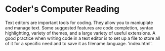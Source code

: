 # Coder's Computer Reading

Text editors are important tools for coding. They allow you to maniuplate and manage text. Some suggested features are code completion, syntax highlighting, variety of themes, and a large variety of useful extensions. A good practice when writing code in a text editor is to set up a file to store all of it for a specific need and to save it as filename.language. 'index.html'.
